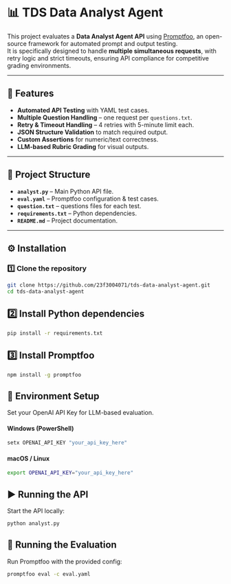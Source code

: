 # 📊 TDS Data Analyst Agent 

This project evaluates a **Data Analyst Agent API** using [Promptfoo](https://promptfoo.dev), an open-source framework for automated prompt and output testing.  
It is specifically designed to handle **multiple simultaneous requests**, with retry logic and strict timeouts, ensuring API compliance for competitive grading environments.

---

## 🚀 Features
- **Automated API Testing** with YAML test cases.
- **Multiple Question Handling** – one request per `questions.txt`.
- **Retry & Timeout Handling** – 4 retries with 5-minute limit each.
- **JSON Structure Validation** to match required output.
- **Custom Assertions** for numeric/text correctness.
- **LLM-based Rubric Grading** for visual outputs.

---

## 📂 Project Structure
- **`analyst.py`** – Main Python API file.
- **`eval.yaml`** – Promptfoo configuration & test cases.
- **`question.txt`** – questions files for each test.
- **`requirements.txt`** – Python dependencies.
- **`README.md`** – Project documentation.

---

## ⚙️ Installation
### 1️⃣ Clone the repository
```bash
git clone https://github.com/23f3004071/tds-data-analyst-agent.git
cd tds-data-analyst-agent
```
## 2️⃣ Install Python dependencies
```bash
pip install -r requirements.txt
```
## 3️⃣ Install Promptfoo 
```bash
npm install -g promptfoo
```
## 🔑 Environment Setup
Set your OpenAI API Key for LLM-based evaluation.

#### Windows (PowerShell)
```bash
setx OPENAI_API_KEY "your_api_key_here"
```
#### macOS / Linux
```bash
export OPENAI_API_KEY="your_api_key_here"
```

## ▶️ Running the API
Start the API locally:
```bash
python analyst.py
```
## 🧪 Running the Evaluation
Run Promptfoo with the provided config:
```bash
promptfoo eval -c eval.yaml
```
